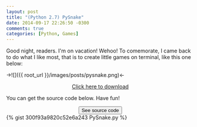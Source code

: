 ```yaml
---
layout: post
title: "(Python 2.7) PySnake"
date: 2014-09-17 22:26:50 -0300
comments: true
categories: [Python, Games]
---
```

Good night, readers. I'm on vacation! Wehoo! To comemorate, I came back to do what I like most, that is to create little games on terminal, like this one below:

->![]({{ root_url }}/images/posts/pysnake.png)<-

<center><a href="https://gist.githubusercontent.com/PicoleDeLimao/300f93a9820c52e6a243/raw/916d003c2e82ef3d4026f4cf3e40ef31a6fd9f59/PySnake.py" download="PySnake.py">Click here to download</a></center>

<!-- more -->

You can get the source code below. Have fun!

<center><input id="spoiler" type="button" value="See source code" onclick="toggle_visibility('code');"></center>
<div id="code">
{% gist 300f93a9820c52e6a243 PySnake.py %}
</div>
</input>

